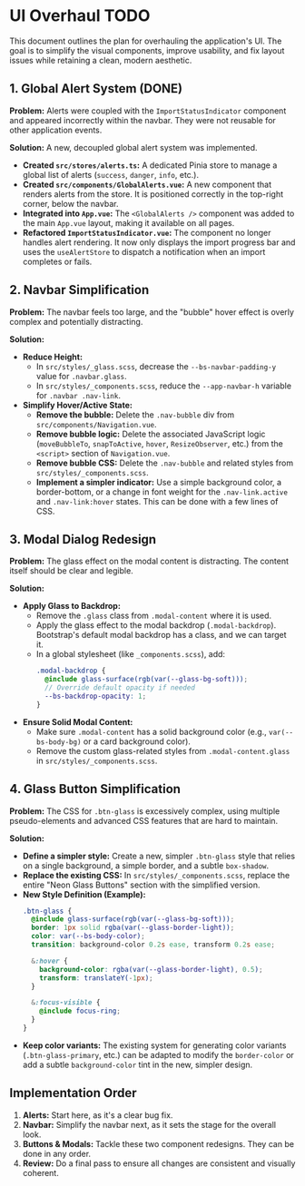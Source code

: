 # UI Overhaul TODO

This document outlines the plan for overhauling the application's UI. The goal is to simplify the visual components, improve usability, and fix layout issues while retaining a clean, modern aesthetic.

## 1. Global Alert System (DONE)

**Problem:** Alerts were coupled with the `ImportStatusIndicator` component and appeared incorrectly within the navbar. They were not reusable for other application events.

**Solution:** A new, decoupled global alert system was implemented.
- **Created `src/stores/alerts.ts`:** A dedicated Pinia store to manage a global list of alerts (`success`, `danger`, `info`, etc.).
- **Created `src/components/GlobalAlerts.vue`:** A new component that renders alerts from the store. It is positioned correctly in the top-right corner, below the navbar.
- **Integrated into `App.vue`:** The `<GlobalAlerts />` component was added to the main `App.vue` layout, making it available on all pages.
- **Refactored `ImportStatusIndicator.vue`:** The component no longer handles alert rendering. It now only displays the import progress bar and uses the `useAlertStore` to dispatch a notification when an import completes or fails.

## 2. Navbar Simplification

**Problem:** The navbar feels too large, and the "bubble" hover effect is overly complex and potentially distracting.

**Solution:**
- **Reduce Height:**
  - In `src/styles/_glass.scss`, decrease the `--bs-navbar-padding-y` value for `.navbar.glass`.
  - In `src/styles/_components.scss`, reduce the `--app-navbar-h` variable for `.navbar .nav-link`.
- **Simplify Hover/Active State:**
  - **Remove the bubble:** Delete the `.nav-bubble` div from `src/components/Navigation.vue`.
  - **Remove bubble logic:** Delete the associated JavaScript logic (`moveBubbleTo`, `snapToActive`, `hover`, `ResizeObserver`, etc.) from the `<script>` section of `Navigation.vue`.
  - **Remove bubble CSS:** Delete the `.nav-bubble` and related styles from `src/styles/_components.scss`.
  - **Implement a simpler indicator:** Use a simple background color, a border-bottom, or a change in font weight for the `.nav-link.active` and `.nav-link:hover` states. This can be done with a few lines of CSS.

## 3. Modal Dialog Redesign

**Problem:** The glass effect on the modal content is distracting. The content itself should be clear and legible.

**Solution:**
- **Apply Glass to Backdrop:**
  - Remove the `.glass` class from `.modal-content` where it is used.
  - Apply the glass effect to the modal backdrop (`.modal-backdrop`). Bootstrap's default modal backdrop has a class, and we can target it.
  - In a global stylesheet (like `_components.scss`), add:
    ```scss
    .modal-backdrop {
      @include glass-surface(rgb(var(--glass-bg-soft)));
      // Override default opacity if needed
      --bs-backdrop-opacity: 1;
    }
    ```
- **Ensure Solid Modal Content:**
  - Make sure `.modal-content` has a solid background color (e.g., `var(--bs-body-bg)` or a card background color).
  - Remove the custom glass-related styles from `.modal-content.glass` in `src/styles/_components.scss`.

## 4. Glass Button Simplification

**Problem:** The CSS for `.btn-glass` is excessively complex, using multiple pseudo-elements and advanced CSS features that are hard to maintain.

**Solution:**
- **Define a simpler style:** Create a new, simpler `.btn-glass` style that relies on a single background, a simple border, and a subtle `box-shadow`.
- **Replace the existing CSS:** In `src/styles/_components.scss`, replace the entire "Neon Glass Buttons" section with the simplified version.
- **New Style Definition (Example):**
  ```scss
  .btn-glass {
    @include glass-surface(rgb(var(--glass-bg-soft)));
    border: 1px solid rgba(var(--glass-border-light));
    color: var(--bs-body-color);
    transition: background-color 0.2s ease, transform 0.2s ease;

    &:hover {
      background-color: rgba(var(--glass-border-light), 0.5);
      transform: translateY(-1px);
    }

    &:focus-visible {
      @include focus-ring;
    }
  }
  ```
- **Keep color variants:** The existing system for generating color variants (`.btn-glass-primary`, etc.) can be adapted to modify the `border-color` or add a subtle `background-color` tint in the new, simpler design.

## Implementation Order

1.  **Alerts:** Start here, as it's a clear bug fix.
2.  **Navbar:** Simplify the navbar next, as it sets the stage for the overall look.
3.  **Buttons & Modals:** Tackle these two component redesigns. They can be done in any order.
4.  **Review:** Do a final pass to ensure all changes are consistent and visually coherent.
